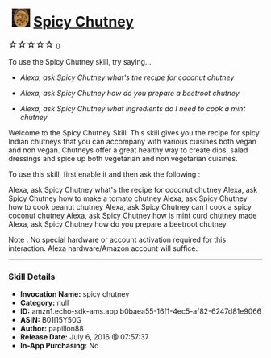 # &nbsp;<img src="skill_icon" alt="Spicy Chutney icon" width="36"> [Spicy Chutney](http://alexa.amazon.com/#skills/amzn1.echo-sdk-ams.app.b0baea55-16f1-4ec5-af82-6247d81e9066)
![0 stars](../../images/ic_star_border_black_18dp_1x.png)![0 stars](../../images/ic_star_border_black_18dp_1x.png)![0 stars](../../images/ic_star_border_black_18dp_1x.png)![0 stars](../../images/ic_star_border_black_18dp_1x.png)![0 stars](../../images/ic_star_border_black_18dp_1x.png) 0

To use the Spicy Chutney skill, try saying...

* *Alexa, ask Spicy Chutney what's the recipe for coconut chutney*

* *Alexa, ask Spicy Chutney how do you prepare a beetroot chutney*

* *Alexa, ask Spicy Chutney what ingredients do I need to cook a mint chutney*

Welcome to the Spicy Chutney Skill. This skill gives you the recipe for spicy Indian chutneys that you can accompany with various cuisines both vegan and non vegan. Chutneys offer a great healthy way to create dips, salad dressings and spice up both vegetarian and non vegetarian cuisines. 

To use this skill, first enable it and then ask the following :

Alexa, ask Spicy Chutney what's the recipe for coconut chutney
Alexa, ask Spicy Chutney how to make a tomato chutney
Alexa, ask Spicy Chutney how to cook peanut chutney
Alexa, ask Spicy Chutney can I cook a spicy coconut chutney
Alexa, ask Spicy Chutney how is mint curd chutney made
Alexa, ask Spicy Chutney how do you prepare a beetroot chutney

Note : No special hardware or account activation required for this interaction. Alexa hardware/Amazon account will suffice.

***

### Skill Details

* **Invocation Name:** spicy chutney
* **Category:** null
* **ID:** amzn1.echo-sdk-ams.app.b0baea55-16f1-4ec5-af82-6247d81e9066
* **ASIN:** B01I15Y50G
* **Author:** papillon88
* **Release Date:** July 6, 2016 @ 07:57:37
* **In-App Purchasing:** No
